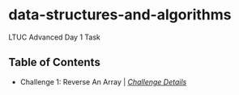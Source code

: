# data-structures-and-algorithms

LTUC Advanced Day 1 Task

## Table of Contents

- Challenge 1: Reverse An Array | *[Challenge Details](/Challenges/1/README.md)*

